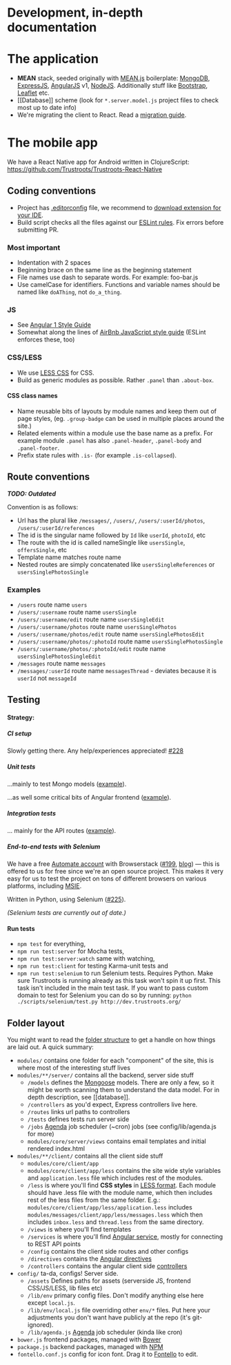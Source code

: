 # Development, in-depth documentation

# The application
* **MEAN** stack, seeded originally with [MEAN.js](http://meanjs.org/) boilerplate: [MongoDB](www.mongodb.org), [ExpressJS](http://expressjs.com/), [AngularJS](https://angularjs.org/) v1, [NodeJS](http://nodejs.org/). Additionally stuff like [Bootstrap](http://getbootstrap.com/), [Leaflet](http://leafletjs.com/) etc.
* [[Database]] scheme (look for `*.server.model.js` project files to check most up to date info)
* We're migrating the client to React. Read a [migration guide](React.md).

# The mobile app
We have a React Native app for Android written in ClojureScript: https://github.com/Trustroots/Trustroots-React-Native

## Coding conventions
- Project has [.editorconfig](https://github.com/Trustroots/trustroots/blob/master/.editorconfig) file, we recommend to [download extension for your IDE](http://editorconfig.org/#download).
- Build script checks all the files against our [ESLint rules](https://github.com/Trustroots/trustroots/blob/master/.eslintrc.js). Fix errors before submitting PR.

### Most important
- Indentation with 2 spaces
- Beginning brace on the same line as the beginning statement
- File names use dash to separate words. For example: foo-bar.js
- Use camelCase for identifiers. Functions and variable names should be named like `doAThing`, not `do_a_thing`.

### JS
- See [Angular 1 Style Guide](https://github.com/johnpapa/angular-styleguide/blob/master/a1/README.md)
- Somewhat along the lines of [AirBnb JavaScript style guide](https://github.com/airbnb/javascript) (ESLint enforces these, too)

### CSS/LESS
- We use [LESS CSS](http://lesscss.org/) for CSS.
- Build as generic modules as possible. Rather `.panel` than `.about-box`.

#### CSS class names
- Name reusable bits of layouts by module names and keep them out of page styles, (eg. `.group-badge` can be used in multiple places around the site.)
- Related elements within a module use the base name as a prefix. For example module `.panel` has also `.panel-header`, `.panel-body` and `.panel-footer`.
- Prefix state rules with `.is-` (for example `.is-collapsed`).

## Route conventions
_**TODO: Outdated**_

Convention is as follows:
* Url has the plural like `/messages/`, `/users/`, `/users/:userId/photos`, `/users/:userId/references`
* The id is the singular name followed by `Id` like `userId`, `photoId`, etc
* The route with the id is called nameSingle like `usersSingle`, `offersSingle`, etc
* Template name matches route name
* Nested routes are simply concatenated like `usersSingleReferences` or `usersSinglePhotosSingle`

### Examples

* `/users` route name `users`
* `/users/:username` route name `usersSingle`
* `/users/:username/edit` route name `usersSingleEdit`
* `/users/:username/photos` route name `usersSinglePhotos`
* `/users/:username/photos/edit` route name `usersSinglePhotosEdit`
* `/users/:username/photos/:photoId` route name `usersSinglePhotosSingle`
* `/users/:username/photos/:photoId/edit` route name `usersSinglePhotosSingleEdit`
* `/messages` route name `messages`
* `/messages/:userId` route name `messagesThread` - deviates because it is `userId` not `messageId`

## Testing

#### Strategy:
##### CI setup
Slowly getting there. Any help/experiences appreciated! [#228](https://github.com/Trustroots/trustroots/issues/228)

##### Unit tests
...mainly to test Mongo models ([example](https://github.com/Trustroots/trustroots/blob/master/modules/users/tests/server/user.server.model.tests.js)).

...as well some critical bits of Angular frontend ([example](https://github.com/Trustroots/trustroots/blob/master/modules/users/tests/client/authentication.client.controller.tests.js )).

##### Integration tests
... mainly for the API routes ([example](https://github.com/Trustroots/trustroots/blob/master/modules/messages/tests/server/message.server.routes.tests.js)).

##### End-to-end tests with Selenium
We have a free [Automate account](https://www.browserstack.com/automate) with Browserstack ([#199](https://github.com/Trustroots/trustroots/issues/199), [blog](http://ideas.trustroots.org/2015/04/07/selenium-browserstack-testing/)) — this is offered to us for free since we're an open source project. This makes it very easy for us to test the project on tons of different browsers on various platforms, including [MSIE](https://github.com/Trustroots/trustroots/issues/45).

Written in Python, using Selenium ([#225](https://github.com/Trustroots/trustroots/issues/225)).

_(Selenium tests are currently out of date.)_

#### Run tests
* `npm test` for everything,
* `npm run test:server` for Mocha tests,
* `npm run test:server:watch` same with watching,
* `npm run test:client` for testing Karma-unit tests and
* `npm run test:selenium` to run Selenium tests. Requires Python. Make sure Trustroots is running already as this task won't spin it up first. This task isn't included in the main test task. If you want to pass custom domain to test for Selenium you can do so by running: `python ./scripts/selenium/test.py http://dev.trustroots.org/`

## Folder layout

You might want to read the [folder structure](http://meanjs.org/docs.html#folder-structure) to get a handle on how things are laid out. A quick summary:

* `modules/` contains one folder for each "component" of the site, this is where most of the interesting stuff lives
* `modules/**/server/` contains all the backend, server side stuff
  * `/models` defines the [Mongoose](https://mongoosejs.com/) models. There are only a few, so it might be worth scanning them to understand the data model. For in depth description, see [[database]].
  * `/controllers` as you'd expect, Express controllers live here.
  * `/routes` links url paths to controllers
  * `/tests` defines tests run server side
  * `/jobs` [Agenda](https://www.npmjs.com/package/agenda) job scheduler (~cron) jobs (see config/lib/agenda.js for more)
  * `modules/core/server/views` contains email templates and initial rendered index.html
* `modules/**/client/` contains all the client side stuff
    * `modules/core/client/app`
    * `modules/core/client/app/less` contains the site wide style variables and `application.less` file which includes rest of the modules.
    * `/less` is where you'll find **CSS styles** in [LESS format](http://lesscss.org/). Each module should have .less file with the module name, which then includes rest of the less files from the same folder. E.g.: `modules/core/client/app/less/application.less` includes `modules/messages/client/app/less/messages.less` which then includes `inbox.less` and `thread.less` from the same directory.
    * `/views` is where you'll find templates
    * `/services` is where you'll find [Angular service](https://docs.angularjs.org/guide/services), mostly for connecting to REST API points
    * `/config` contains the client side routes and other configs
    * `/directives` contains the [Angular directives](https://docs.angularjs.org/guide/directive)
    * `/controllers` contains the angular client side [controllers](https://docs.angularjs.org/guide/controller)
* `config/` ta-da, configs! Server side.
  * `/assets` Defines paths for assets (serverside JS, frontend CSS/JS/LESS, lib files etc)
  * `/lib/env` primary config files. Don't modify anything else here except `local.js`.
  * `/lib/env/local.js` file overriding other `env/*` files. Put here your adjustments you don't want have publicly at the repo (it's git-ignored).
  * `/lib/agenda.js` [Agenda](https://www.npmjs.com/package/agenda) job scheduler (kinda like cron)
* `bower.js` frontend packages, managed with [Bower](http://bower.io/)
* `package.js` backend packages, managed with [NPM](https://www.npmjs.com/)
* `fontello.conf.js` config for icon font. Drag it to [Fontello](http://fontello.com/) to edit.

